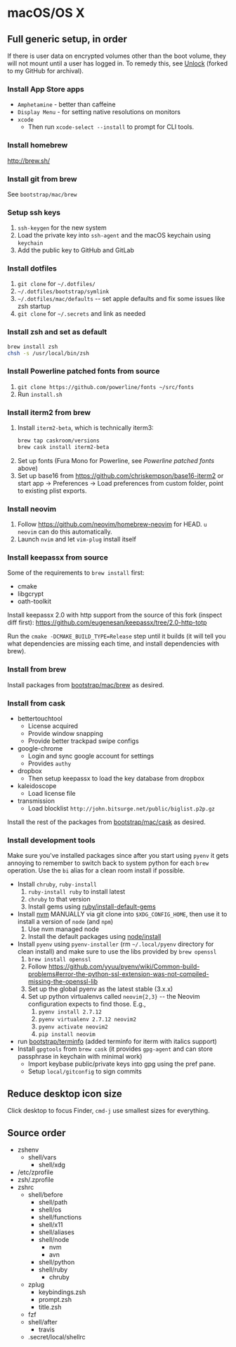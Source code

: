 # macOS/OS X

## Full generic setup, in order

If there is user data on encrypted volumes other than the boot volume, they
will not mount until a user has logged in. To remedy this, see
[Unlock] (forked to my GitHub for archival).

### Install App Store apps

- `Amphetamine` - better than caffeine
- `Display Menu` - for setting native resolutions on monitors
- `xcode`
    - Then run `xcode-select --install` to prompt for CLI tools.

### Install homebrew

<http://brew.sh/>

### Install git from brew

See `bootstrap/mac/brew`

### Setup ssh keys

1. `ssh-keygen` for the new system
1. Load the private key into `ssh-agent` and the macOS keychain using `keychain`
1. Add the public key to GitHub and GitLab

### Install dotfiles

1. `git clone` for `~/.dotfiles/`
1. `~/.dotfiles/bootstrap/symlink`
1. `~/.dotfiles/mac/defaults` -- set apple defaults and fix some issues like
   zsh startup
1. `git clone` for `~/.secrets` and link as needed

### Install zsh and set as default

```sh
brew install zsh
chsh -s /usr/local/bin/zsh
```

### Install Powerline patched fonts from source

1. `git clone https://github.com/powerline/fonts ~/src/fonts`
1. Run `install.sh`

### Install iterm2 from brew

1. Install `iterm2-beta`, which is technically iterm3:
    ```sh
    brew tap caskroom/versions
    brew cask install iterm2-beta
    ```
1. Set up fonts (Fura Mono for Powerline, see _Powerline patched fonts_ above)
1. Set up base16 from <https://github.com/chriskempson/base16-iterm2> or
   start app -> Preferences -> Load preferences from custom folder, point to
   existing plist exports.

### Install neovim

1. Follow <https://github.com/neovim/homebrew-neovim> for HEAD. `u neovim` can
   do this automatically.
1. Launch `nvim` and let `vim-plug` install itself

### Install keepassx from source

Some of the requirements to `brew install` first:

- cmake
- libgcrypt
- oath-toolkit

Install keepassx 2.0 with http support from the source of this fork (inspect
diff first):
<https://github.com/eugenesan/keepassx/tree/2.0-http-totp>

Run the `cmake -DCMAKE_BUILD_TYPE=Release` step until it builds (it will tell
you what dependencies are missing each time, and install dependencies with
brew).

### Install from brew

Install packages from [bootstrap/mac/brew](../bootstrap/mac/brew) as
desired.

### Install from cask

- bettertouchtool
    - License acquired
    - Provide window snapping
    - Provide better trackpad swipe configs
- google-chrome
    - Login and sync google account for settings
    - Provides `authy`
- dropbox
    - Then setup keepassx to load the key database from dropbox
- kaleidoscope
    - Load license file
- transmission
    - Load blocklist `http://john.bitsurge.net/public/biglist.p2p.gz`

Install the rest of the packages from
[bootstrap/mac/cask](../bootstrap/mac/cask) as desired.

### Install development tools

Make sure you've installed packages since after you start using `pyenv` it
gets annoying to remember to switch back to system python for each `brew`
operation. Use the `bi` alias for a clean room install if possible.

- Install `chruby`, `ruby-install`
    1. `ruby-install ruby` to install latest
    1. `chruby` to that version
    1. Install gems using
       [ruby/install-default-gems](../ruby/install-default-gems)
- Install [nvm](https://github.com/creationix/nvm) MANUALLY via git clone into
  `$XDG_CONFIG_HOME`, then use it to install a version of `node` (and `npm`)
    1. Use nvm managed node
    1. Install the default packages using [node/install](../node/install)
- Install `pyenv` using `pyenv-installer` (rm `~/.local/pyenv` directory for
  clean install) and make sure to use the libs provided by `brew openssl`
    1. `brew install openssl`
    1. Follow <https://github.com/yyuu/pyenv/wiki/Common-build-problems#error-the-python-ssl-extension-was-not-compiled-missing-the-openssl-lib>
    1. Set up the global pyenv as the latest stable (3.x.x)
    1. Set up python virtualenvs called `neovim{2,3}` -- the Neovim
       configuration expects to find those. E.g.,
        1. `pyenv install 2.7.12`
        1. `pyenv virtualenv 2.7.12 neovim2`
        1. `pyenv activate neovim2`
        1. `pip install neovim`
- run [bootstrap/terminfo](../bootstrap/terminfo) (added terminfo for iterm with italics support)
- Install `gpgtools` from `brew cask` (it provides `gpg-agent` and can store
  passphrase in keychain with minimal work)
    - Import keybase public/private keys into gpg using the pref pane.
    - Setup `local/gitconfig` to sign commits

## Reduce desktop icon size

Click desktop to focus Finder, `cmd-j` use smallest sizes for everything.

## Source order

- zshenv
    - shell/vars
        - shell/xdg
- /etc/zprofile
- zsh/.zprofile
- zshrc
    - shell/before
        - shell/path
        - shell/os
        - shell/functions
        - shell/x11
        - shell/aliases
        - shell/node
            - nvm
            - avn
        - shell/python
        - shell/ruby
            - chruby
    - zplug
        - keybindings.zsh
        - prompt.zsh
        - title.zsh
    - fzf
    - shell/after
        - travis
    - .secret/local/shellrc


[Unlock]: https://github.com/davidosomething/Unlock

